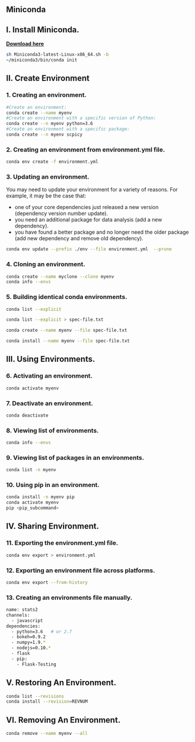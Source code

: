## Miniconda 

## I. Install Miniconda.

**[Download here](https://conda.io/en/latest/miniconda.html)**

```sh
sh Miniconda3-latest-Linux-x86_64.sh -b
~/miniconda3/bin/conda init
```

## II. Create Environment

### 1. Creating an environment.

```sh
#Create an environment:
conda create --name myenv
#Create an environment with a specific version of Python:
conda create --n myenv python=3.6
#Create an environment with a specific package:
conda create --n myenv scpicy
```

### 2. Creating an environment from environment.yml file.

```sh
conda env create -f environment.yml
```

### 3. Updating an environment.

You may need to update your environment for a variety of reasons. For example, it may be the case that:

- one of your core dependencies just released a new version (dependency version number update).  
- you need an additional package for data analysis (add a new dependency).  
- you have found a better package and no longer need the older package (add new dependency and remove old dependency).  

```sh
conda env update --prefix ./env --file environment.yml  --prune
```

### 4. Cloning an environment.

```sh
conda create --name myclone --clone myenv
conda info --envs
```

### 5. Building identical conda environments.

```sh
conda list --explicit

conda list --explicit > spec-file.txt

conda create --name myenv --file spec-file.txt

conda install --name myenv --file spec-file.txt
```

## III. Using Environments.

### 6. Activating an environment.

```sh
conda activate myenv
```

### 7. Deactivate an environment.

```sh
conda deactivate
```

### 8. Viewing list of environments.

```sh
conda info --envs
```

### 9. Viewing list of packages in an environments.

```sh
conda list -n myenv
```

### 10. Using pip in an environment.

```sh
conda install -n myenv pip
conda activate myenv
pip <pip_subcommand>
```

## IV. Sharing Environment.

### 11. Exporting the environment.yml file.

```sh
conda env export > environment.yml
```

### 12. Exporting an environment file across platforms.

```sh
conda env export --from-history
```

### 13. Creating an environments file manually.

```sh
name: stats2
channels:
  - javascript
dependencies:
  - python=3.6   # or 2.7
  - bokeh=0.9.2
  - numpy=1.9.*
  - nodejs=0.10.*
  - flask
  - pip:
    - Flask-Testing
```

## V. Restoring An Environment.

```sh
conda list --revisions
conda install --revision=REVNUM
```

## VI. Removing An Environment. 

```sh
conda remove --name myenv --all
```
